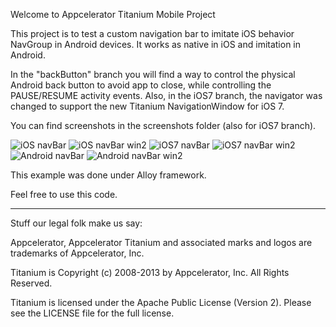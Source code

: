 Welcome to Appcelerator Titanium Mobile Project

This project is to test a custom navigation bar to imitate iOS behavior NavGroup in Android devices.
It works as native in iOS and imitation in Android.

In the "backButton" branch you will find a way to control the physical Android back button to avoid app to close, while controlling the PAUSE/RESUME activity events.
Also, in the iOS7 branch, the navigator was changed to support the new Titanium NavigationWindow for iOS 7.

You can find screenshots in the screenshots folder (also for iOS7 branch).

![iOS navBar](https://raw.github.com/mcvendrell/Basic-custom-NavBar/master/screenshots/iPhoneScreen1.png)
![iOS navBar win2](https://raw.github.com/mcvendrell/Basic-custom-NavBar/master/screenshots/iPhoneScreen2.png)
![iOS7 navBar](https://raw.github.com/mcvendrell/Basic-custom-NavBar/iOS7/screenshots/iOS7Screen1.png)
![iOS7 navBar win2](https://raw.github.com/mcvendrell/Basic-custom-NavBar/iOS7/screenshots/iOS7Screen2.png)
![Android navBar](https://raw.github.com/mcvendrell/Basic-custom-NavBar/master/screenshots/AndroidScreen1.png)
![Android navBar win2](https://raw.github.com/mcvendrell/Basic-custom-NavBar/master/screenshots/AndroidScreen2.png)

This example was done under Alloy framework.

Feel free to use this code.

----------------------------------
Stuff our legal folk make us say:

Appcelerator, Appcelerator Titanium and associated marks and logos are 
trademarks of Appcelerator, Inc. 

Titanium is Copyright (c) 2008-2013 by Appcelerator, Inc. All Rights Reserved.

Titanium is licensed under the Apache Public License (Version 2). Please
see the LICENSE file for the full license.
